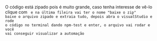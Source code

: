O código está zipado pois é muito grande, caso tenha interesse de vê-lo clique com <code> e na última fileira vai ter o nome "baixe o zip" baixe o arquivo zipado e extraia tudo, depois abra o visualStudio e rode o código no terminal dando npm-test e enter, o arquivo vai rodar e você vai conseguir visualizar a automação
